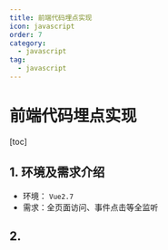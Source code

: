 ```yaml
---
title: 前端代码埋点实现
icon: javascript
order: 7
category:
  - javascript
tag:
  - javascript
---
```


# 前端代码埋点实现

[toc]

## 1. 环境及需求介绍

- 环境： `Vue2.7`
- 需求：全页面访问、事件点击等全监听

## 2.
